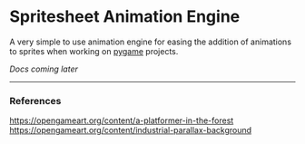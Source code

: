# Spritesheet Animation Engine
A very simple to use animation engine for easing the addition of animations to sprites when working on [pygame](https://www.pygame.org/docs/) projects.

_Docs coming later_

---

### References

https://opengameart.org/content/a-platformer-in-the-forest
https://opengameart.org/content/industrial-parallax-background

